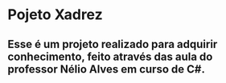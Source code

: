 # Pojeto Xadrez
## Esse é um projeto realizado para adquirir conhecimento, feito através das aula do professor Nélio Alves em curso de C#. 


